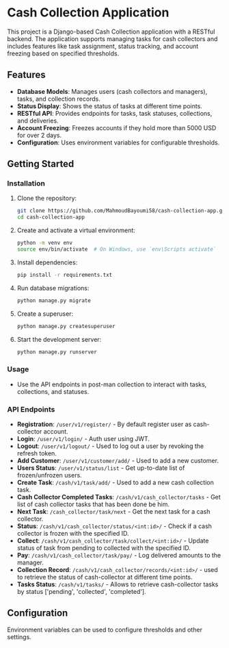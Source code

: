 
# Cash Collection Application

This project is a Django-based Cash Collection application with a RESTful backend. The application supports managing tasks for cash collectors and includes features like task assignment, status tracking, and account freezing based on specified thresholds.

## Features

- **Database Models**: Manages users (cash collectors and managers), tasks, and collection records.
- **Status Display**: Shows the status of tasks at different time points.
- **RESTful API**: Provides endpoints for tasks, task statuses, collections, and deliveries.
- **Account Freezing**: Freezes accounts if they hold more than 5000 USD for over 2 days.
- **Configuration**: Uses environment variables for configurable thresholds.

## Getting Started


### Installation

1. Clone the repository:
    ```bash
    git clone https://github.com/MahmoudBayoumi58/cash-collection-app.git
    cd cash-collection-app
    ```

2. Create and activate a virtual environment:
    ```bash
    python -m venv env
    source env/bin/activate  # On Windows, use `env\Scripts activate`
    ```

3. Install dependencies:
    ```bash
    pip install -r requirements.txt
    ```

4. Run database migrations:
    ```bash
    python manage.py migrate
    ```

5. Create a superuser:
    ```bash
    python manage.py createsuperuser
    ```

6. Start the development server:
    ```bash
    python manage.py runserver
    ```

### Usage

- Use the API endpoints in post-man collection to interact with tasks, collections, and statuses.

### API Endpoints

- **Registration**: `/user/v1/register/` - By default register user as cash-collector account.
- **Login**: `/user/v1/login/` - Auth user using JWT.
- **Logout**: `/user/v1/logout/` - Used to log out a user by revoking the refresh token.
- **Add Customer**: `/user/v1/customer/add/` - Used to add a new customer.
- **Users Status**: `/user/v1/status/list` - Get up-to-date list of frozen/unfrozen users.
- **Create Task**: `/cash/v1/task/add/` - Used to add a new cash collection task.
- **Cash Collector Completed Tasks**: `/cash/v1/cash_collector/tasks` - Get list of cash collector tasks that has been done be him.
- **Next Task**: `/cash_collector/task/next` - Get the next task for a cash collector.
- **Status**: `/cash/v1/cash_collector/status/<int:id>/` - Check if a cash collector is frozen with the specified ID.
- **Collect**: `/cash/v1/cash_collector/task/collect/<int:id>/` - Update status of task from pending to collected with the specified ID.
- **Pay**: `/cash/v1/cash_collector/task/pay/` - Log delivered amounts to the manager.
- **Collection Record**: `/cash/v1/cash_collector/records/<int:id>/` - used to retrieve the status of cash-collector at different time points.
- **Tasks Status**: `/cash/v1/tasks/` - Allows to retrieve cash-collector tasks by status ['pending', 'collected', 'completed'].

## Configuration

Environment variables can be used to configure thresholds and other settings.
